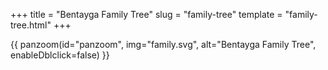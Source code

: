 +++
title = "Bentayga Family Tree"
slug = "family-tree"
template = "family-tree.html"
+++


{{ panzoom(id="panzoom", img="family.svg", alt="Bentayga Family Tree", enableDblclick=false) }}
